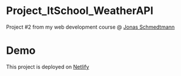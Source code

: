 # Project_ItSchool_WeatherAPI

Project #2 from my web development course @ [Jonas Schmedtmann](https://github.com/jonasschmedtmann)

# Demo
This project is deployed on [Netlify](https://proiect-itschool-vremeait-alinsima.netlify.app/)
